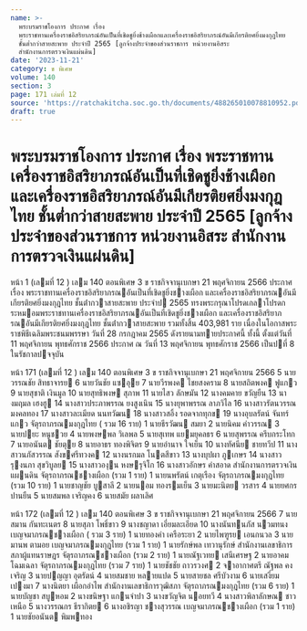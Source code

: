 ```yaml
---
name: >-
  พระบรมราชโองการ ประกาศ เรื่อง
  พระราชทานเครื่องราชอิสริยาภรณ์อันเป็นที่เชิดชูยิ่งช้างเผือกและเครื่องราชอิสริยาภรณ์อันมีเกียรติยศยิ่งมงกุฎไทย
  ชั้นต่ำกว่าสายสะพาย ประจำปี 2565 [ลูกจ้างประจำของส่วนราชการ หน่วยงานอิสระ
  สำนักงานการตรวจเงินแผ่นดิน]
date: '2023-11-21'
category: ข พิเศษ
volume: 140
section: 3
page: 171 เล่มที่ 12
source: 'https://ratchakitcha.soc.go.th/documents/488265010078810952.pdf'
draft: true
---
```


# พระบรมราชโองการ ประกาศ เรื่อง พระราชทานเครื่องราชอิสริยาภรณ์อันเป็นที่เชิดชูยิ่งช้างเผือกและเครื่องราชอิสริยาภรณ์อันมีเกียรติยศยิ่งมงกุฎไทย ชั้นต่ำกว่าสายสะพาย ประจำปี 2565 [ลูกจ้างประจำของส่วนราชการ หน่วยงานอิสระ สำนักงานการตรวจเงินแผ่นดิน]

หน้า 1 (เลมที่ 12 ) เลม 140 ตอนพิเศษ 3 ข ราชกิจจานุเบกษา 21 พฤศจิกายน 2566 ประกาศ เรื่อง พระราชทานเครื่องราชอิสริยาภรณอันเป็นที่เชิดชูยิ่งชางเผือก และเครื่องราชอิสริยาภรณอันมีเกียรติยศยิ่งมงกุฎไทย ชั้นต่ํากวาสายสะพาย ประจําป 2565 ทรงพระกรุณาโปรดเกลาโปรดกระหมอมพระราชทานเครื่องราชอิสริยาภรณอันเป็นที่เชิดชูยิ่งชางเผือก และเครื่องราชอิสริยาภรณอันมีเกียรติยศยิ่งมงกุฎไทย ชั้นต่ํากวาสายสะพาย รวมทั้งสิ้น 403,981 ราย เนื่องในโอกาสพระราชพิธีเฉลิมพระชนมพรรษา วันที่ 28 กรกฎาคม 2565 ดังรายนามทายประกาศนี้ ทั้งนี้ ตั้งแต่วันที่ 11 พฤศจิกายน พุทธศักราช 2566 ประกาศ ณ วันที่ 13 พฤศจิกายน พุทธศักราช 2566 เป็นปที่ 8 ในรัชกาลปจจุบัน

หน้า 171 (เลมที่ 12 ) เลม 140 ตอนพิเศษ 3 ข ราชกิจจานุเบกษา 21 พฤศจิกายน 2566 5 นายวรรณชัย สิทธาจารย 6 นายวันชัย แซอุย 7 นายวีรพงค ไชยสงคราม 8 นายสถิตพงค ฟูแกว 9 นายสุชาติ เงินมูล 10 นายสุทธิพงษ สุภาพ 11 นายไสว ลักษมัน 12 นางคมคาย ขวัญยืน 13 นางมฤมล เฮงฮู 14 นางสาวประภาพรรณ ยงสูงเนิน 15 นางยุพาพรรณ ลาภวิไล 16 นางสาวรัตนวรรณ มงคลทอง 17 นางสาวละเมียด นนทวัฒน 18 นางสาวสอิ้ง รอดจากทุกข 19 นางอุบลรัตน์ จันทร์แกว จัตุรถาภรณมงกุฎไทย ( รวม 16 ราย) 1 นายธีรวัฒน สมยา 2 นายนิคม คําวรรณ 3 นายปยะ หนูชวย 4 นายพงษพล วิเลพล 5 นายสุเทพ แยมยุคลธร 6 นายสุพรรณ ครึบกระโทก 7 นายอนันต ชัยตุย 8 นายอาธร ทองพิจิตร 9 นายอํานาจ ใจเย็น 10 นางทัศนีย ชายทวีป 11 นางสาวนภัสวรรณ สังขศรีทวงค 12 นางนรกมล โนตสีขาว 13 นางบุปผา ภูเกษร 14 นางสาวรุงนภา สุขวิบูลย 15 นางสาวองุน หงษรุจิโก 16 นางสาวอักษร คําสอาด สํานักงานการตรวจเงินแผนดิน จัตุรถาภรณชางเผือก (รวม 1 ราย) 1 นายนพรัตน์ เกตุเรือง จัตุรถาภรณมงกุฎไทย (รวม 10 ราย) 1 นายชาญชัย บูสาลี 2 นายนอม ทองรมเย็น 3 นายมะนิตย วรสาร 4 นายยศกร ปานยืน 5 นายสมพล เจริญคง 6 นายสมัย ผลาเลิศ

หน้า 172 (เลมที่ 12 ) เลม 140 ตอนพิเศษ 3 ข ราชกิจจานุเบกษา 21 พฤศจิกายน 2566 7 นายสมาน กันทะเนตร 8 นายสุภา โพธิ์ขาว 9 นางชญาดา เอี่ยมละเอียด 10 นางนันทนภัส นวมทนง เบญจมาภรณชางเผือก ( รวม 3 ราย) 1 นายทองคํา เครือระยา 2 นายไพฑูรย เอนกนวล 3 นายมานพ ตามอย เบญจมาภรณมงกุฎไทย (รวม 1 ราย) 1 นายรักษ์พล เทวานุรักษ์ สํานักงานเลขาธิการสภาผู้แทนราษฎร จัตุรถาภรณชางเผือก (รวม 2 ราย) 1 นายณัฐเวทย เสนีเศรษฐ 2 นายอาคม โฉมเฉลา จัตุรถาภรณมงกุฎไทย (รวม 7 ราย) 1 นายชัชชัย ถาวรวงศ 2 จาอากาศตรี ณัฐพล คงเจริญ 3 นายปญญา อุตรัตน์ 4 นายสมชาย หลายแปด 5 นายสายชล ศรีบัวงาม 6 นายเสงี่ยม เปงมา 7 นางนิตยา เผือกอําไพ สํานักงานเลขาธิการวุฒิสภา จัตุรถาภรณมงกุฎไทย (รวม 6 ราย) 1 นายบัญชา สบูหอม 2 นางขนิษฐา แกนจําปา 3 นางขวัญจิต นอยทวี 4 นางสาวพิลาลักษณ ชาวเหนือ 5 นางวรรณกร ธีรากิตย 6 นางอชิรญา ชางสุวรรณ เบญจมาภรณชางเผือก (รวม 1 ราย) 1 นายชัยอนันต พิมพทอง
